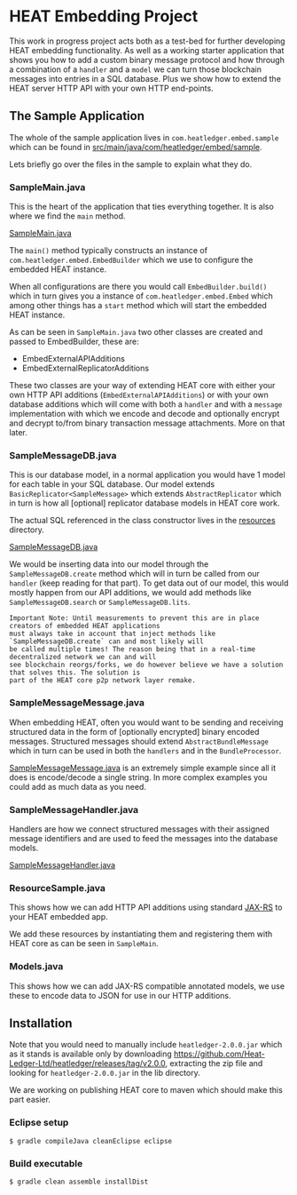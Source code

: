 # HEAT Embedding Project

This work in progress project acts both as a test-bed for further developing HEAT 
embedding functionality. As well as a working starter application that shows you
how to add a custom binary message protocol and how through a combination of a 
`handler` and a `model` we can turn those blockchain messages into entries in a SQL
database. Plus we show how to extend the HEAT server HTTP API with your own HTTP
end-points.

## The Sample Application

The whole of the sample application lives in `com.heatledger.embed.sample` which can 
be found in [src/main/java/com/heatledger/embed/sample](/src/main/java/com/heatledger/embed/sample).

Lets briefly go over the files in the sample to explain what they do.

### SampleMain.java

This is the heart of the application that ties everything together. It is also where we find the `main` method.

[SampleMain.java](/src/main/java/com/heatledger/embed/sample/SampleMain.java)

The `main()` method typically constructs an instance of `com.heatledger.embed.EmbedBuilder` which we 
use to configure the embedded HEAT instance.

When all configurations are there you would call `EmbedBuilder.build()` which in turn gives you a 
instance of `com.heatledger.embed.Embed` which among other things has a `start` method which will start
the embedded HEAT instance.

As can be seen in `SampleMain.java` two other classes are created and passed to EmbedBuilder, these are:

- EmbedExternalAPIAdditions
- EmbedExternalReplicatorAdditions

These two classes are your way of extending HEAT core with either your own HTTP API additions (`EmbedExternalAPIAdditions`)
or with your own database additions which will come with both a `handler` and with a `message` implementation with 
which we encode and decode and optionally encrypt and decrypt to/from binary transaction message attachments. More on that later.

### SampleMessageDB.java

This is our database model, in a normal application you would have 1 model for each table in your SQL database. Our model
extends `BasicReplicator<SampleMessage>` which extends `AbstractReplicator` which in turn is how all [optional] replicator 
database models  in HEAT core work.

The actual SQL referenced in the class constructor lives in the [resources](/src/main/resources) directory.

[SampleMessageDB.java](/src/main/java/com/heatledger/embed/sample/SampleMessageDB.java)

We would be inserting data into our model through the `SampleMessageDB.create` method which will in turn be called from 
our `handler` (keep reading for that part). To get data out of our model, this would mostly happen from our API additions, we 
would add methods like `SampleMessageDB.search` or `SampleMessageDB.lits`.

    Important Note: Until measurements to prevent this are in place creators of embedded HEAT applications
    must always take in account that inject methods like `SampleMessageDB.create` can and most likely will
    be called multiple times! The reason being that in a real-time decentralized network we can and will
    see blockchain reorgs/forks, we do however believe we have a solution that solves this. The solution is 
    part of the HEAT core p2p network layer remake.
    
### SampleMessageMessage.java

When embedding HEAT, often you would want to be sending and receiving structured data in the form of [optionally encrypted] binary encoded messages. Structured messages should extend `AbstractBundleMessage` which in turn can be used in both the `handlers` and in the `BundleProcessor`.

[SampleMessageMessage.java](/src/main/java/com/heatledger/embed/sample/SampleMessageMessage.java) is an extremely simple example since all
it does is encode/decode a single string. In more complex examples you could add as much data as you need.

 
### SampleMessageHandler.java

Handlers are how we connect structured messages with their assigned message identifiers and are used to feed the messages into the database models.

[SampleMessageHandler.java](/src/main/java/com/heatledger/embed/sample/SampleMessageHandler.java)

### ResourceSample.java

This shows how we can add HTTP API additions using standard [JAX-RS](https://github.com/jax-rs) to your HEAT embedded app.

We add these resources by instantiating them and registering them with HEAT core as can be seen in `SampleMain`. 

### Models.java

This shows how we can add JAX-RS compatible annotated models, we use these to encode data to JSON for use in our HTTP additions.

## Installation

Note that you would need to manually include `heatledger-2.0.0.jar` which as it stands is available only by downloading https://github.com/Heat-Ledger-Ltd/heatledger/releases/tag/v2.0.0, extracting the zip file and looking for `heatledger-2.0.0.jar` in the lib directory.

We are working on publishing HEAT core to maven which should make this part easier.

### Eclipse setup

`$ gradle compileJava cleanEclipse eclipse`

### Build executable

`$ gradle clean assemble installDist` 
 